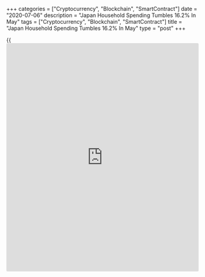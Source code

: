 +++
categories = ["Cryptocurrency", "Blockchain", "SmartContract"]
date = "2020-07-06"
description = "Japan Household Spending Tumbles 16.2% In May"
tags = ["Cryptocurrency", "Blockchain", "SmartContract"]
title = "Japan Household Spending Tumbles 16.2% In May"
type = "post"
+++

{{<iframe id="large-banner" src="https://www.bounty.group/#slide=11.0" width="100%" height="600" scrolling="no" style="border: 0px solid rgb(216, 221, 230); border-radius: 3px;">}}

The average of household spending in Japan was down 16.2 percent on year
in May, the Ministry of Internal Affairs and Communications said on
Tuesday - coming in at 252,017 yen.

That missed expectations for a drop of 12.2 percent following the 11.1
percent decline in April.

On a monthly basis, household spending fell 0.1 percent - missing
expectations for a gain of 1.8 percent following the 6.2 percent slide
in the previous month.

he average of monthly income per household stood at 502,403 yen, up 9.8
percent on year.

For comments and feedback [contact](https://www.playgroundfx.com/contact/): editorial@rtt[news](https://www.letsplayfx.com/blog/forex-news-website/).com

[Economic News][1]

 **What parts of the world are seeing the best (and worst) economic
performances lately? Click[here][2] to check out our [Econ Scorecard][2]
and find out! See up-to-the-moment [ranking](https://www.playgroundfx.com/blog/crypto-exchange-ranking/)s for the best and worst
performers in [GDP][3], [unemployment rate][4], [inflation][5] and much
more.**

   1. www.rtt[news](https://www.letsplayfx.com/blog/forex-news-website/).com/Content/EconomicNews.aspx
   2. www.rtt[news](https://www.letsplayfx.com/blog/forex-news-website/).com/economic-scorecard/world-rank/PPI/highest-performance.aspx
   3. www.rtt[news](https://www.letsplayfx.com/blog/forex-news-website/).com/economic-scorecard/world-rank/GDP/highest-performance.aspx
   4. www.rtt[news](https://www.letsplayfx.com/blog/forex-news-website/).com/economic-scorecard/world-rank/unemployment-rate/lowest-performance.aspx
   5. www.rtt[news](https://www.letsplayfx.com/blog/forex-news-website/).com/economic-scorecard/world-rank/CPI/highest-performance.aspx